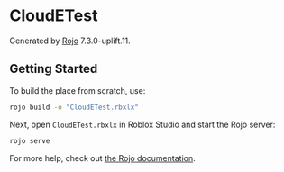 # CloudETest
Generated by [Rojo](https://github.com/rojo-rbx/rojo) 7.3.0-uplift.11.

## Getting Started
To build the place from scratch, use:

```bash
rojo build -o "CloudETest.rbxlx"
```

Next, open `CloudETest.rbxlx` in Roblox Studio and start the Rojo server:

```bash
rojo serve
```

For more help, check out [the Rojo documentation](https://rojo.space/docs).
